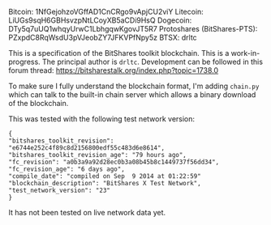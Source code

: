 
Bitcoin: 1NfGejohzoVGffAD1CnCRgo9vApjCU2viY
Litecoin: LiUGs9sqH6GBHsvzpNtLCoyXB5aCDi9HsQ
Dogecoin: DTy5q7uUQ1whqyUrwC1LbhgqwKgovJT5R7
Protoshares (BitShares-PTS): PZxpdC8RqWsdU3pVJeobZY7JFKVPfNpy5z
BTSX: drltc

This is a specification of the BitShares toolkit blockchain.  This is a work-in-progress.  The principal author is `drltc`.
Development can be followed in this forum thread:  https://bitsharestalk.org/index.php?topic=1738.0

To make sure I fully understand the blockchain format, I'm adding `chain.py` which can talk to the built-in
chain server which allows a binary download of the blockchain.

This was tested with the following test network version:

    {
    "bitshares_toolkit_revision": "e6744e252c4f89c8d2156800edf55c483d6e8614",
    "bitshares_toolkit_revision_age": "79 hours ago",
    "fc_revision": "a0b3a9a92d28ec0b3a08b45b8c1449737f56dd34",
    "fc_revision_age": "6 days ago",
    "compile_date": "compiled on Sep  9 2014 at 01:22:59"
    "blockchain_description": "BitShares X Test Network",
    "test_network_version": "23"
    }

It has not been tested on live network data yet.


